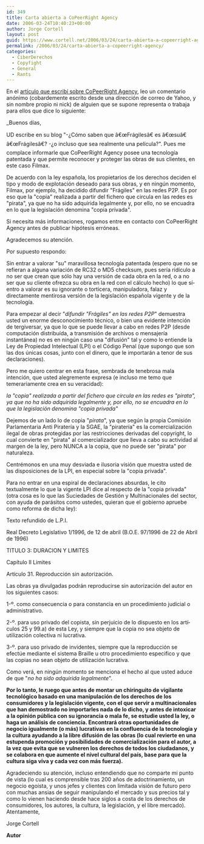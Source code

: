 ```yaml
---
id: 349
title: Carta abierta a CoPeerRight Agency
date: 2006-03-24T10:40:23+00:00
author: Jorge Cortell
layout: post
guid: https://www.cortell.net/2006/03/24/carta-abierta-a-copeerright-agency/
permalink: /2006/03/24/carta-abierta-a-copeerright-agency/
categories:
  - CiberDerechos
  - Copyfight
  - General
  - Rants
---
```

En el [artí­culo que escribí­ sobre CoPeerRight Agency](https://www.cortell.net/2006/03/03/copeerright-agency-ejemplo-de-fud-pro-copyright/), leo un comentario anónimo (cobardemente escrito desde una dirección de correo de Yahoo, y sin nombre propio ni nick) de alguien que se supone representa o trabaja para ellos que dice lo siguiente:

_Buenos dí­as,</p> 

UD escribe en su blog "-¿Cómo saben que â€œFrágilesâ€ es â€œsuâ€ â€œFrágilesâ€? -¿o incluso que sea realmente una pelí­cula?". Pues me complace informarle que CoPeerRight Agency posee una tecnologí­a patentada y que permite reconocer y proteger las obras de sus clientes, en este caso Filmax.

De acuerdo con la ley española, los propietarios de los derechos deciden el tipo y modo de explotación deseado para sus obras, y en ningún momento, Filmax, por ejemplo, ha decidido difundir "Frágiles" en las redes P2P. Es por eso que la "copia" realizada a partir del fichero que circula en las redes es "pirata", ya que no ha sido adquirida legalmente y, por ello, no se encuadra en lo que la legislación denomina "copia privada".

Si necesita más informaciones, rogamos entre en contacto con CoPeerRight Agency antes de publicar hipótesis erróneas.

Agradecemos su atención.</em>

Por supuesto respondo:

Sin entrar a valorar "su" maravillosa tecnologí­a patentada (espero que no se refieran a alguna variación de RC32 o MD5 checksum, pues serí­a ridí­culo a no ser que crean que sólo hay una versión de cada obra en la red, o a no ser que su cliente ofrezca su obra en la red con el cálculo hecho) lo que sí­ entro a valorar es su ignorante o torticera, manipuladora, falaz y directamente mentirosa versión de la legislación española vigente y de la tecnologí­a.

Para empezar al decir "_difundir "Frágiles" en las redes P2P_" demuestra usted un enorme desconocimiento técnico, o bien una evidente intención de tergiversar, ya que lo que se puede llevar a cabo en redes P2P (desde computación distribuí­da, a transmisión de archivos o mensajerí­a instantánea) no es en ningún caso una "difusión" tal y como lo entiende la Ley de Propiedad Intelectual (LPI) o el Código Penal (que supongo que son las dos únicas cosas, junto con el dinero, que le importarán a tenor de sus declaraciones).

Pero me quiero centrar en esta frase, sembrada de tenebrosa mala intención, que usted alegremente expresa (e incluso me temo que temerariamente crea en su veracidad):

_la "copia" realizada a partir del fichero que circula en las redes es "pirata", ya que no ha sido adquirida legalmente y, por ello, no se encuadra en lo que la legislación denomina "copia privada"_

Dejemos de un lado lo de copia "_pirata_", ya que según la propia Comisión Parlamentaria Anti Piraterí­a y la SGAE, la "piraterí­a" es la comercialización ilegal de obras protegidas por las restricciones derivadas del copyright, lo cual convierte en "pirata" al comercializador que lleva a cabo su actividad al margen de la ley, pero NUNCA a la copia, que no puede ser "pirata" por naturaleza.

Centrémonos en una muy desviada e ilusoria visión que muestra usted de las disposiciones de la LPI, en especial sobre la "copia privada".

Para no entrar en una espiral de declaraciones absurdas, le cito textualmente lo que la vigente LPI dice al respecto de la "copia privada" (otra cosa es lo que las Suciedades de Gestión y Multinacionales del sector, con ayuda de parásitos como ustedes, quieran que el gobierno apruebe como reforma de dicha ley):

Texto refundido de L.P.I.
  
Real Decreto Legislativo 1/1996, de 12 de abril (B.O.E. 97/1996 de 22 de Abril de 1996)

TITULO 3: DURACION Y LIMITES

Capí­tulo II Limites
  
Artí­culo 31. Reproducción sin autorización.
  
Las obras ya divulgadas podrán reproducirse sin autorización del autor en los siguientes casos:
  
1-º. como consecuencia o para constancia en un procedimiento judicial o administrativo.
  
2-º. para uso privado del copista, sin perjuicio de lo dispuesto en los artí­culos 25 y 99.a) de esta Ley, y siempre que la copia no sea objeto de utilización colectiva ni lucrativa.
  
3-º. para uso privado de invidentes, siempre que la reproducción se efectúe mediante el sistema Braille u otro procedimiento especifico y que las copias no sean objeto de utilización lucrativa.

Como verá, en ningún momento se menciona el hecho al que usted aduce de que "_no ha sido adquirida legalmente_".

**Por lo tanto, le ruego que antes de montar un chiringuito de vigilante tecnológico basado en una manipulación de los derechos de los consumidores y la legislación vigente, con el que servir a multinacionales que han demostrado no importarles nada de lo dicho, y antes de intoxicar a la opinión pública con su ignorancia o mala fe, se estudie usted la ley, o haga un análisis de conciencia. Encontrará otras oportunidades de negocio igualmente (o más) lucrativas en la confluencia de la tecnologí­a y la cultura ayudando a la libre difusión de las obras (lo cual revierte en una estupenda promoción y posibilidades de comercialización para el autor, a la vez que evita que se vulneren los derechos de todos los ciudadanos, y se colabora en que aumente el nivel cultural del paí­s, base para que la cultura siga viva y cada vez con más fuerza).**

Agradeciendo su atención, incluso entendiendo que no comparte mi punto de vista (lo cual es comprensible tras 200 años de adoctrinamiento, un negocio egoí­sta, y unos jefes y clientes con limitada visión de futuro pero con muchas ansias de seguir manipulando el mercado y sus precios tal y como lo vienen haciendo desde hace siglos a costa de los derechos de consumidores, los autores, la cultura, la legislación, y el libre mercado). Atentamente,

Jorge Cortell
  
**Autor**